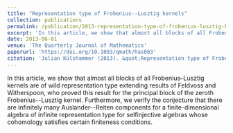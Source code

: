 ```yaml
---
title: "Representation type of Frobenius--Lusztig kernels"
collection: publications
permalink: /publication/2013-representation-type-of-frobenius-lusztig-kernels
excerpt: 'In this article, we show that almost all blocks of all Frobenius--Lusztig kernels are of wild representation type extending results of Feldvoss and Witherspoon, who proved this result for the principal block of the zeroth Frobenius–Lusztig kernel. Furthermore, we verify the conjecture that there are infinitely many Auslander--Reiten components for a finite-dimensional algebra of infinite representation type for selfinjective algebras whose cohomology satisfies certain finiteness conditions.'
date: 2013-06-01
venue: 'The Quarterly Journal of Mathematics'
paperurl: 'https://doi.org/10.1093/qmath/has003'
citation: 'Julian Külshammer (2013). &quot;Representation type of Frobenius-Lusztig kernels.&quot; <i>The Quarterly Journal of Mathematics</i>. 64(2).'
---
```

In this article, we show that almost all blocks of all Frobenius–Lusztig kernels are of wild representation type extending results of Feldvoss and Witherspoon, who proved this result for the principal block of the zeroth Frobenius--Lusztig kernel. Furthermore, we verify the conjecture that there are infinitely many Auslander--Reiten components for a finite-dimensional algebra of infinite representation type for selfinjective algebras whose cohomology satisfies certain finiteness conditions.
